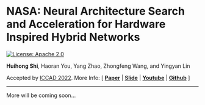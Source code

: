 # NASA: Neural Architecture Search and Acceleration for Hardware Inspired Hybrid Networks

[![License: Apache 2.0](https://img.shields.io/badge/License-Apache%202.0-green)](https://opensource.org/licenses/Apache-2.0)

**Huihong Shi**, Haoran You, Yang Zhao, Zhongfeng Wang, and Yingyan Lin

Accepted by [ICCAD 2022](https://iccad.com/). More Info:
\[ [**Paper**](https://ranery.github.io/pdf/2022ICCAD_NASA.pdf) | [**Slide**](https://github.com/RICE-EIC/NASA/) | [**Youtube**](https://github.com/RICE-EIC/NASA/) | [**Github**](https://github.com/RICE-EIC/NASA/) \]

---

More will be coming soon...
